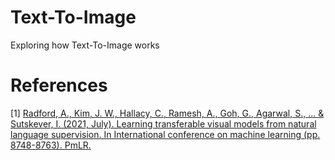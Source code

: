 # Text-To-Image
Exploring how Text-To-Image works

# References
[1] [Radford, A., Kim, J. W., Hallacy, C., Ramesh, A., Goh, G., Agarwal, S., ... & Sutskever, I. (2021, July). Learning transferable visual models from natural language supervision. In International conference on machine learning (pp. 8748-8763). PmLR.](https://arxiv.org/pdf/2103.00020)
